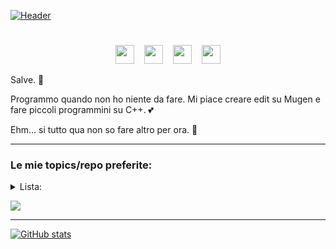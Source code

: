 [![Header](https://lh6.googleusercontent.com/BcTSq6LJrq234H_1rE4B9etOCiy41nVz48gRuNHahjOAK72Ab1j4i9Eeme6pIxVYxlyHO2oxHGvEpEEwPcZ_=w1879-h939-rw "Header")](https://github.com/okihaito)

<h1></h1>
<p align="center">
<a href="https://www.youtube.com/channel/UCvpCMNheDqnMlh2jDHI6lPw" rel="nofollow"><img height="30" src="https://www.freeiconspng.com/uploads/hd-youtube-logo-png-transparent-background-20.png" style="max-width:100%;"></a>
  &nbsp;&nbsp;
<a href="https://steamcommunity.com/profiles/76561198965646963" rel="nofollow"><img height="30" src="https://www.isnotdown.it/assets/pics/steam.png" style="max-width:100%;"></a>
  &nbsp;&nbsp;
<a href="https://www.instagram.com/okihaito/" rel="nofollow"><img height="30" src="https://assets.stickpng.com/images/580b57fcd9996e24bc43c521.png" style="max-width:100%;"></a>
  &nbsp;&nbsp;
<a href="https://open.spotify.com/user/dhonwgff9zdavjl6lk3v3atl0?si=bf8f29edf28e4a0d" rel="nofollow"><img height="30" src="https://www.freepnglogos.com/uploads/spotify-logo-png/spotify-photo-of-logo-16.png" style="max-width:100%;"></a>
<p align="right">
  <p>Salve. 👋</p>
  <p>Programmo quando non ho niente da fare. Mi piace creare edit su Mugen e fare piccoli programmini su C++. 💕</p>
  <p>Ehm... si tutto qua non so fare altro per ora. 🌱</p>

<hr></hr>

### Le mie topics/repo preferite:

<details>
  <summary>Lista:</summary>
  <p><a href="https://github.com/topics/betterdiscord-theme" rel="nofollow">Temi Discord</a></p>
  <p><a href="https://github.com/ecriminal/Discord-Exploit-Collection" rel="nofollow">Exploit Discord (Python)</a></p>
  <p><a href="https://gist.github.com/Fobxx/107e2bad2bf7312cd49431c696aac912" rel="nofollow">Skin Cookiezi osu!</a></p>
  <p>Altri in arrivo...</p>
</details>

<p align="left">
  
<img src="https://lh3.googleusercontent.com/fife/ABSRlIqilfX97Kbriy2LzwEGBZdzxYfO1_ztoD6OgtOxoEc3Iau1ZWcqqe-1jG3w51YggHdnEfLFexDgkOzQ_ZGiV_IAs-fA4wvY8wHQlFwNfDzv-NhUobSL_okFmODameKDN8jpkT_JjAK0z4ccxcSWvBxOFIzzCFBVUC33Nk5SKveU2FnVr_TXAyxB_ngxLdUCY_tEvRsiuE12HjkJlfR5t487P7bc-1ciGy-Bbv1RYdw82KpqjzHkbZ6js-CWb5b7ZiRK1YiXvkn2esyBUf52IFrm315xTLDWDTW89Ft14grVzf_cNsIbxnbHiBMWSxKsQzozqX9y2R3LQMyKX8-ekU92WaOEfuSF0JRLV6Sf1sUf1iP4tabcHInE34dMv8XSPdvboatRUryJwQjQv3dKjm__YnXRgKvIa6H4UwNClClDDTHuvSOhAdRd-gD8Bn-TrfBItp3RSiFCiNaeu0OsYa4uImozGMvRl8sVVktWnHQaD9vQGZ4L8Kun9dOZUPHC0yTWzBpP82BuKkyciGnUubWoEj_63s5BlnMLF-Zo9zu_3otVZkCT_eLhZUe2ooe3OwX_ASrlmRKcDVemgl0-LGv6ysHNihyBtfYorHD_1cldzoODGyA0rZYZxPjGI1585EqR9OSY3n_Gb3aZ03x2aCSFITRTtJGig_etXutAP_aGFkfBHQK3qXGKmObOw5R8BEvysIGL2ej80oqFpcNp-ajpeC4N4A0XT_Y=w1879-h939-ft"></img>

<hr></hr>

<p align="center">
  
[![GitHub stats](https://github-readme-stats.vercel.app/api?username=okihaito&show_icons=true&theme=dracula)](https://github.com/anuraghazra/github-readme-stats)
